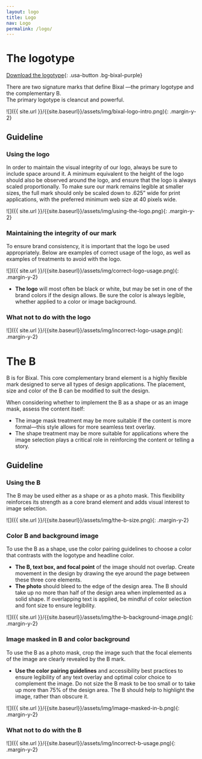 ```yaml
---
layout: logo
title: Logo
nav: Logo
permalink: /logo/
---
```


# The logotype

[Download the logotype](https://assets.adobe.com/public/0b60fc60-a474-4b51-40e8-1d5e1b0af038#){: .usa-button .bg-bixal-purple}

There are two signature marks that define Bixal —the primary logotype and the complementary B. <br> 
The primary logotype is cleancut and powerful. 

![]({{ site.url }}/{{site.baseurl}}/assets/img/bixal-logo-intro.png){: .margin-y-2}

## Guideline

### Using the logo

In order to maintain the visual integrity of our logo, always be sure to include space around it. A minimum equivalent to the height of the logo should also be observed around the logo, and ensure that the logo is always scaled proportionally. To make sure our mark remains legible at smaller sizes, the full mark should only be scaled down to .625” wide for print applications, with the preferred minimum web size at 40 pixels wide.

![]({{ site.url }}/{{site.baseurl}}/assets/img/using-the-logo.png){: .margin-y-2}

### Maintaining the integrity of our mark

To ensure brand consistency, it is important that the logo be used appropriately. Below are examples of correct usage of the logo, as well as examples of treatments to avoid with the logo. 

![]({{ site.url }}/{{site.baseurl}}/assets/img/correct-logo-usage.png){: .margin-y-2}

- **The logo** will most often be black or white, but may be set in one of the brand colors if the design allows. Be sure the color is always legible, whether applied to a color or image background.

### What not to do with the logo

![]({{ site.url }}/{{site.baseurl}}/assets/img/incorrect-logo-usage.png){: .margin-y-2}

# The B

B is for Bixal. This core complementary brand element is a highly flexible mark designed to serve all types of design applications. The placement, size and color of the B can be modified to suit the design. 

When considering whether to implement the B as a shape or as an image mask, assess the content itself:

- The image mask treatment may be more suitable if the content is more formal—this style allows for more seamless text overlay. 
- The shape treatment may be more suitable for applications where the image selection plays a critical role in reinforcing the content or telling a story.

<!--NEED TO ADD AN IMAGE HERE?-->

## Guideline

### Using the B

The B may be used either as a shape or as a photo mask. This flexibility reinforces its strength as a core brand element and adds visual interest to image selection.

![]({{ site.url }}/{{site.baseurl}}/assets/img/the-b-size.png){: .margin-y-2}

### Color B and background image

To use the B as a shape, use the color pairing guidelines to choose a color that contrasts with the logotype and headline color.


- **The B, text box, and focal point** of the image should not overlap. Create movement in the design by drawing the eye around the page between these three core elements.
- **The photo** should bleed to the edge of the design area. The B should take up no more than half of the design area when implemented as a solid shape. If overlapping text is applied, be mindful of color selection and font size to ensure legibility.

![]({{ site.url }}/{{site.baseurl}}/assets/img/the-b-background-image.png){: .margin-y-2}

### Image masked in B and color background

To use the B as a photo mask, crop the image such that the focal elements of the image are clearly revealed by the B mark. 

- **Use the color pairing guidelines** and accessibility best practices to ensure legibility of any text overlay and optimal color choice to complement the image. Do not size the B mask to be too small or to take up more than 75% of the design area. The B should help to highlight the image, rather than obscure it.

![]({{ site.url }}/{{site.baseurl}}/assets/img/image-masked-in-b.png){: .margin-y-2}

### What not to do with the B

![]({{ site.url }}/{{site.baseurl}}/assets/img/incorrect-b-usage.png){: .margin-y-2}
